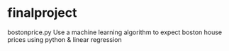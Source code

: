 # finalproject

bostonprice.py
Use a machine learning algorithm to expect boston house prices using python & linear regression


